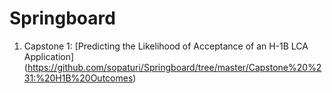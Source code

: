# Springboard


1. Capstone 1: [Predicting the Likelihood of Acceptance of an H-1B LCA Application] (https://github.com/sopaturi/Springboard/tree/master/Capstone%20%231:%20H1B%20Outcomes)
